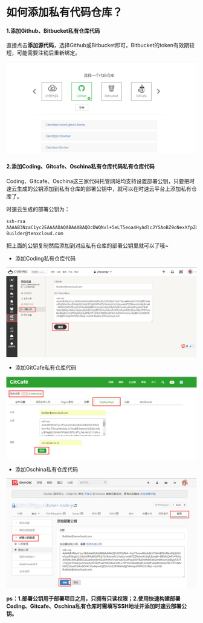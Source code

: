# 如何添加私有代码仓库？

#### 1.添加Github、Bitbucket私有仓库代码

直接点击**添加源代码**，选择Github或Bitbucket即可，Bitbucket的token有效期较短，可能需要注销后重新绑定。

![faq-repo-list](/doc/v1/images/ci/faq-repo-list.jpg)
#### 2.添加Coding、Gitcafe、Oschina私有仓库代码私有仓库代码
Coding、Gitcafe、Oschina这三家代码托管网站均支持设置部署公钥，只要把时速云生成的公钥添加到私有仓库的部署公钥中，就可以在时速云平台上添加私有仓库了。

时速云生成的部署公钥为：
```
ssh-rsa AAAAB3NzaC1yc2EAAAADAQABAAABAQDcDWQNvl+5eLT5eoa4HyAdlcJYSAoBZ9oNexXfpZd0/e5yy/ESkgbt22shzV0PfqN0SF9JzTl//keJnsXCcYyhLvswk87ZZNwmXv9qILEmaB+8B0ifsQHFoPIUyzA9A9kc8HLBBBS31iLukAw0jmhZpbPzNVUsdmubi3zdPxpzXbYBaDWkleS8XizmiKKryrGbjkyg5d351TqQiZTO6AJymZwwFyKf7e0FnaY50DrlbnUX8Lv7PF5UxrI6wBzqEUmAzFMq0Hob6xzPBLVPvvNtvMttZ2AadYdiAvbDf4CVnxHyo4QZDivVxZ2RXReXidjZVHnbp9WWG53Nxz+n/43D Builder@tenxcloud.com
```
把上面的公钥复制然后添加到对应私有仓库的部署公钥里就可以了哦~
* 添加Coding私有仓库代码

![faq-coding-private.jpg](/doc/v1/images/ci/faq-coding-private.jpg)
* 添加GitCafe私有仓库代码

![faq-gitcage-private.jpg](/doc/v1/images/ci/faq-gitcage-private.jpg)
* 添加Oschina私有仓库代码

![faq-oschina-private.jpg](/doc/v1/images/ci/faq-oschina-private.jpg)

**ps：1.部署公钥用于部署项目之用，只拥有只读权限；2.使用快速构建部署Coding、Gitcafe、Oschina私有仓库时需填写SSH地址并添加时速云部署公钥。**

